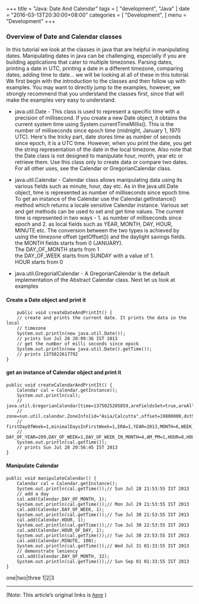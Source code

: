 
+++
title = "Java: Date And Calendar"
tags = [
    "development",
    "Java"
]
date = "2016-03-13T20:30:00+08:00"
categories = [
    "Development",
]
menu = "Development"
+++
### Overview of Date and Calendar classes

In this tutorial we look at the classes in java that are helpful in manipulating dates. Manipulating dates in java can be challenging, especially if you are building applications that cater to multiple timezones. Parsing dates, printing a date in UTC, printing a date in a different timezone, comparing dates, adding time to date... we will be looking at all of these in this tutorial. We first begin with the introduction to the classes and then follow up with examples. You may want to directly jump to the examples, however, we strongly recommend that you understand the classes first, since that will make the examples very easy to understand.

* java.util.Date - This class is used to represent a specific time with a precision of millisecond. If you create a new Date object, it obtains the current system time using System.currentTimeMillis(). This is the number of milliseconds since epoch time (midnight, January 1, 1970 UTC). Here's the tricky part, date stores time as number of seconds since epoch, it is a UTC time. However, when you print the date, you get the string representation of the date in the local timezone. Also note that the Date class is not designed to manipulate hour, month, year etc or retrieve them. Use this class only to create data or compare two dates. For all other uses, see the Calendar or GregorianCalendar class.

* java.util.Calendar - Calendar class allows manipulating data using its various fields such as minute, hour, day etc. As in the java.util.Date object, time is represented as number of milliseconds since epoch time. To get an instance of the Calendar use the Calendar.getInstance() method which returns a locale sensitive Calendar instance. Various set and get methods can be used to set and get time values. The current time is represented in two ways - 1. as number of milliseconds since epoch and 2. as local fields such as YEAR, MONTH, DAY, HOUR, MINUTE etc. The conversion between the two types is achieved by using the timezone offset (getOffset()) and the daylight savings fields.  
the MONTH fields starts from 0 (JANUARY).  
The DAY_OF_MONTH starts from 1   
the DAY_OF_WEEK starts from SUNDAY with a value of 1.  
HOUR starts from 0   

* java.util.GregorialCalendar - A GregorianCalendar is the default implementation of the Abstract Calendar class. Next let us look at examples
<!--more-->
#### Create a Date object and print it
```
    public void createDateAndPrintIt() {
    // create and prints the current date. It prints the data in the local
    // timezone
    System.out.println(new java.util.Date());
    // prints Sun Jul 28 20:09:36 IST 2013
    // get the number of milli seconds since epock
    System.out.println(new java.util.Date().getTime());
    // prints 1375022617792
}
```
#### get an instance of Calendar object and print it
```
public void createCalendarAndPrintIt() {
    Calendar cal = Calendar.getInstance();
    System.out.println(cal);
    // java.util.GregorianCalendar[time=1375025205859,areFieldsSet=true,areAllFieldsSet=true,lenient=true,
    // zone=sun.util.calendar.ZoneInfo[id="Asia/Calcutta",offset=19800000,dstSavings=0,useDaylight=false,transitions=6,lastRule=null],
    // firstDayOfWeek=1,minimalDaysInFirstWeek=1,ERA=1,YEAR=2013,MONTH=6,WEEK_OF_YEAR=31,WEEK_OF_MONTH=5,DAY_OF_MONTH=28,
    // DAY_OF_YEAR=209,DAY_OF_WEEK=1,DAY_OF_WEEK_IN_MONTH=4,AM_PM=1,HOUR=8,HOUR_OF_DAY=20,MINUTE=56,SECOND=45,MILLISECOND=859,ZONE_OFFSET=19800000,DST_OFFSET=0]
    System.out.println(cal.getTime());
    // prints Sun Jul 28 20:56:45 IST 2013
}
```
#### Manipulate Calendar
```
public void manipulateCalendar() {
    Calendar cal = Calendar.getInstance();
    System.out.println(cal.getTime());// Sun Jul 28 21:53:55 IST 2013
    // add a day
    cal.add(Calendar.DAY_OF_MONTH, 1);
    System.out.println(cal.getTime());// Mon Jul 29 21:53:55 IST 2013
    cal.add(Calendar.DAY_OF_WEEK, 1);
    System.out.println(cal.getTime());// Tue Jul 30 21:53:55 IST 2013
    cal.add(Calendar.HOUR, 1);
    System.out.println(cal.getTime());// Tue Jul 30 22:53:55 IST 2013
    cal.add(Calendar.HOUR_OF_DAY, 1);
    System.out.println(cal.getTime());// Tue Jul 30 23:53:55 IST 2013
    cal.add(Calendar.MINUTE, 100);
    System.out.println(cal.getTime());// Wed Jul 31 01:33:55 IST 2013
    // demonstrate leniency
    cal.add(Calendar.DAY_OF_MONTH, 32);
    System.out.println(cal.getTime());// Sun Sep 01 01:33:55 IST 2013
}
 ```

 one|two|three
 1|2|3

------------------

(Note: This article’s original links is [*here*](http://www.studytrails.com/java/date/java-date-and-calendar-classes.jsp "Date And Calendar") )
